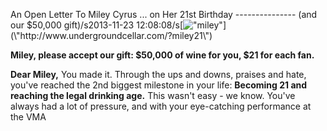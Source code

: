 An Open Letter To Miley Cyrus ... on Her 21st Birthday    ---------------   (and our $50,000 gift)/s2013-11-23 12:08:08/s[![\"miley\"](\"http://blog.undergroundcellar.com/wp-content/uploads/2013/11/miley.png\")](\"http://www.undergroundcellar.com/?miley21\")

**Miley, please accept our gift: $50,000 of wine for you, $21 for each fan.**

 **Dear Miley,** You made it. Through the ups and downs, praises and hate, you\'ve reached the 2nd biggest milestone in your life: **Becoming 21 and reaching the legal drinking age.** This wasn\'t easy - we know. You\'ve always had a lot of pressure, and with your eye-catching performance at the VMA